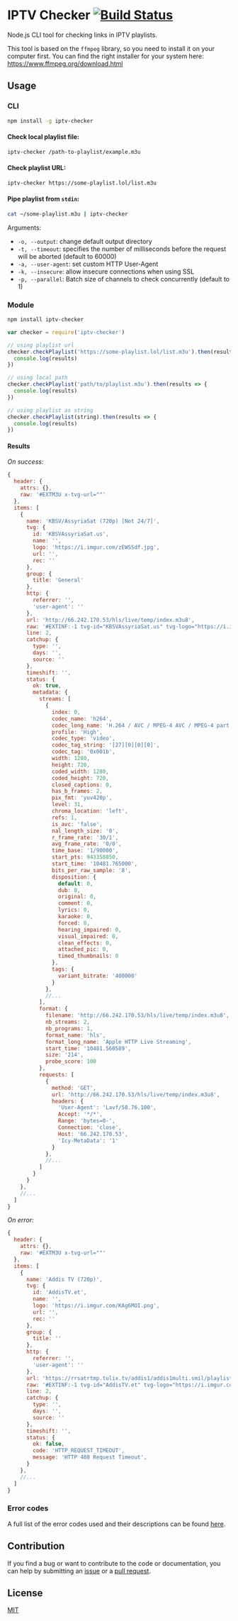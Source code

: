 # IPTV Checker [![Build Status](https://app.travis-ci.com/freearhey/iptv-checker.svg?branch=master)](https://app.travis-ci.com/freearhey/iptv-checker)

Node.js CLI tool for checking links in IPTV playlists.

This tool is based on the `ffmpeg` library, so you need to install it on your computer first. You can find the right installer for your system here: https://www.ffmpeg.org/download.html

## Usage

### CLI

```sh
npm install -g iptv-checker
```

#### Check local playlist file:

```sh
iptv-checker /path-to-playlist/example.m3u
```

#### Check playlist URL:

```sh
iptv-checker https://some-playlist.lol/list.m3u
```

#### Pipe playlist from `stdin`:

```sh
cat ~/some-playlist.m3u | iptv-checker
```

Arguments:

- `-o, --output`: change default output directory
- `-t, --timeout`: specifies the number of milliseconds before the request will be aborted (default to 60000)
- `-a, --user-agent`: set custom HTTP User-Agent
- `-k, --insecure`: allow insecure connections when using SSL
- `-p, --parallel`: Batch size of channels to check concurrently (default to 1)

### Module

```sh
npm install iptv-checker
```

```js
var checker = require('iptv-checker')

// using playlist url
checker.checkPlaylist('https://some-playlist.lol/list.m3u').then(results => {
  console.log(results)
})

// using local path
checker.checkPlaylist('path/to/playlist.m3u').then(results => {
  console.log(results)
})

// using playlist as string
checker.checkPlaylist(string).then(results => {
  console.log(results)
})
```

#### Results

_On success:_

```js
{
  header: {
    attrs: {},
    raw: '#EXTM3U x-tvg-url=""'
  },
  items: [
    {
      name: 'KBSV/AssyriaSat (720p) [Not 24/7]',
      tvg: {
        id: 'KBSVAssyriaSat.us',
        name: '',
        logo: 'https://i.imgur.com/zEWSSdf.jpg',
        url: '',
        rec: ''
      },
      group: {
        title: 'General'
      },
      http: {
        referrer: '',
        'user-agent': ''
      },
      url: 'http://66.242.170.53/hls/live/temp/index.m3u8',
      raw: '#EXTINF:-1 tvg-id="KBSVAssyriaSat.us" tvg-logo="https://i.imgur.com/zEWSSdf.jpg" group-title="General",KBSV/AssyriaSat (720p) [Not 24/7]\r\nhttp://66.242.170.53/hls/live/temp/index.m3u8',
      line: 2,
      catchup: {
        type: '',
        days: '',
        source: ''
      },
      timeshift: '',
      status: {
        ok: true,
        metadata: {
          streams: [
            {
              index: 0,
              codec_name: 'h264',
              codec_long_name: 'H.264 / AVC / MPEG-4 AVC / MPEG-4 part 10',
              profile: 'High',
              codec_type: 'video',
              codec_tag_string: '[27][0][0][0]',
              codec_tag: '0x001b',
              width: 1280,
              height: 720,
              coded_width: 1280,
              coded_height: 720,
              closed_captions: 0,
              has_b_frames: 2,
              pix_fmt: 'yuv420p',
              level: 31,
              chroma_location: 'left',
              refs: 1,
              is_avc: 'false',
              nal_length_size: '0',
              r_frame_rate: '30/1',
              avg_frame_rate: '0/0',
              time_base: '1/90000',
              start_pts: 943358850,
              start_time: '10481.765000',
              bits_per_raw_sample: '8',
              disposition: {
                default: 0,
                dub: 0,
                original: 0,
                comment: 0,
                lyrics: 0,
                karaoke: 0,
                forced: 0,
                hearing_impaired: 0,
                visual_impaired: 0,
                clean_effects: 0,
                attached_pic: 0,
                timed_thumbnails: 0
              },
              tags: {
                variant_bitrate: '400000'
              }
            },
            //...
          ],
          format: {
            filename: 'http://66.242.170.53/hls/live/temp/index.m3u8',
            nb_streams: 2,
            nb_programs: 1,
            format_name: 'hls',
            format_long_name: 'Apple HTTP Live Streaming',
            start_time: '10481.560589',
            size: '214',
            probe_score: 100
          },
          requests: [
            {
              method: 'GET',
              url: 'http://66.242.170.53/hls/live/temp/index.m3u8',
              headers: {
                'User-Agent': 'Lavf/58.76.100',
                Accept: '*/*',
                Range: 'bytes=0-',
                Connection: 'close',
                Host: '66.242.170.53',
                'Icy-MetaData': '1'
              }
            },
            //...
          ]
        }
      }
    },
    //...
  ]
}
```

_On error:_

```js
{
  header: {
    attrs: {},
    raw: '#EXTM3U x-tvg-url=""'
  },
  items: [
    {
      name: 'Addis TV (720p)',
      tvg: {
        id: 'AddisTV.et',
        name: '',
        logo: 'https://i.imgur.com/KAg6MOI.png',
        url: '',
        rec: ''
      },
      group: {
        title: ''
      },
      http: {
        referrer: '',
        'user-agent': ''
      },
      url: 'https://rrsatrtmp.tulix.tv/addis1/addis1multi.smil/playlist.m3u8',
      raw: '#EXTINF:-1 tvg-id="AddisTV.et" tvg-logo="https://i.imgur.com/KAg6MOI.png" group-title="Undefined",Addis TV (720p)\\r\\nhttps://rrsatrtmp.tulix.tv/addis1/addis1multi.smil/playlist.m3u8',
      line: 2,
      catchup: {
        type: '',
        days: '',
        source: ''
      },
      timeshift: '',
      status: {
        ok: false,
        code: 'HTTP_REQUEST_TIMEOUT',
        message: 'HTTP 408 Request Timeout',
      }
    },
    //...
  ]
}
```

### Error codes

A full list of the error codes used and their descriptions can be found [here](.readme/errors.md).

## Contribution

If you find a bug or want to contribute to the code or documentation, you can help by submitting an [issue](https://github.com/freearhey/iptv-checker/issues) or a [pull request](https://github.com/freearhey/iptv-checker/pulls).

## License

[MIT](LICENSE)
